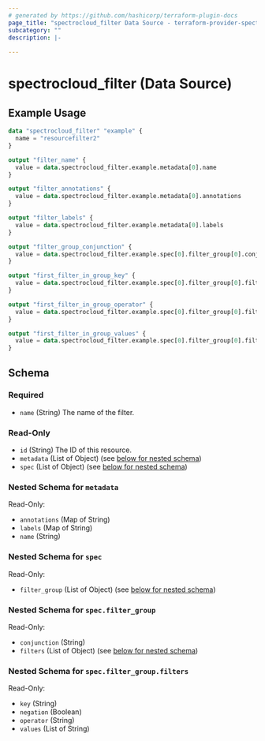 ```yaml
---
# generated by https://github.com/hashicorp/terraform-plugin-docs
page_title: "spectrocloud_filter Data Source - terraform-provider-spectrocloud"
subcategory: ""
description: |-
  
---
```


# spectrocloud_filter (Data Source)



## Example Usage

```terraform
data "spectrocloud_filter" "example" {
  name = "resourcefilter2"
}

output "filter_name" {
  value = data.spectrocloud_filter.example.metadata[0].name
}

output "filter_annotations" {
  value = data.spectrocloud_filter.example.metadata[0].annotations
}

output "filter_labels" {
  value = data.spectrocloud_filter.example.metadata[0].labels
}

output "filter_group_conjunction" {
  value = data.spectrocloud_filter.example.spec[0].filter_group[0].conjunction
}

output "first_filter_in_group_key" {
  value = data.spectrocloud_filter.example.spec[0].filter_group[0].filters[0].key
}

output "first_filter_in_group_operator" {
  value = data.spectrocloud_filter.example.spec[0].filter_group[0].filters[0].operator
}

output "first_filter_in_group_values" {
  value = data.spectrocloud_filter.example.spec[0].filter_group[0].filters[0].values
}
```

<!-- schema generated by tfplugindocs -->
## Schema

### Required

- `name` (String) The name of the filter.

### Read-Only

- `id` (String) The ID of this resource.
- `metadata` (List of Object) (see [below for nested schema](#nestedatt--metadata))
- `spec` (List of Object) (see [below for nested schema](#nestedatt--spec))

<a id="nestedatt--metadata"></a>
### Nested Schema for `metadata`

Read-Only:

- `annotations` (Map of String)
- `labels` (Map of String)
- `name` (String)


<a id="nestedatt--spec"></a>
### Nested Schema for `spec`

Read-Only:

- `filter_group` (List of Object) (see [below for nested schema](#nestedobjatt--spec--filter_group))

<a id="nestedobjatt--spec--filter_group"></a>
### Nested Schema for `spec.filter_group`

Read-Only:

- `conjunction` (String)
- `filters` (List of Object) (see [below for nested schema](#nestedobjatt--spec--filter_group--filters))

<a id="nestedobjatt--spec--filter_group--filters"></a>
### Nested Schema for `spec.filter_group.filters`

Read-Only:

- `key` (String)
- `negation` (Boolean)
- `operator` (String)
- `values` (List of String)
